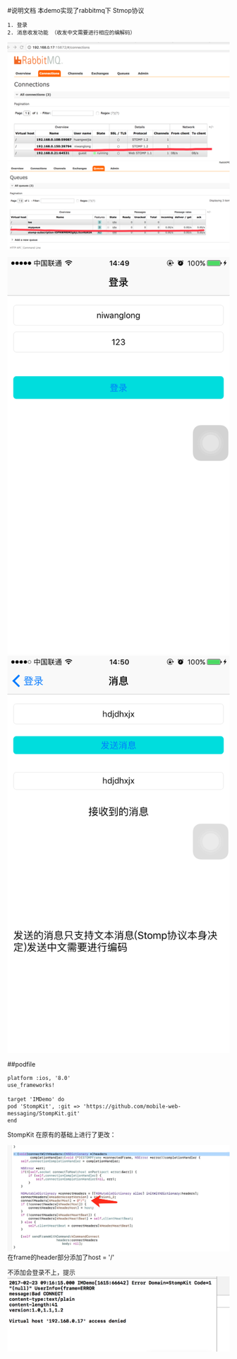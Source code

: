 #说明文档
本demo实现了rabbitmq下 Stmop协议


~~~
1. 登录
2. 消息收发功能 （收发中文需要进行相应的编解码）
~~~

![](./src/1.png)
![](./src/2.png)

![](./src/3.png)
![](./src/4.png)


##podfile

~~~
platform :ios, '8.0'
use_frameworks!

target 'IMDemo' do
pod 'StompKit', :git => 'https://github.com/mobile-web-messaging/StompKit.git'
end
~~~

StompKit 在原有的基础上进行了更改：

![](./src/5.png)
在frame的header部分添加了host = '/'

不添加会登录不上，提示
![](./src/6.png)
